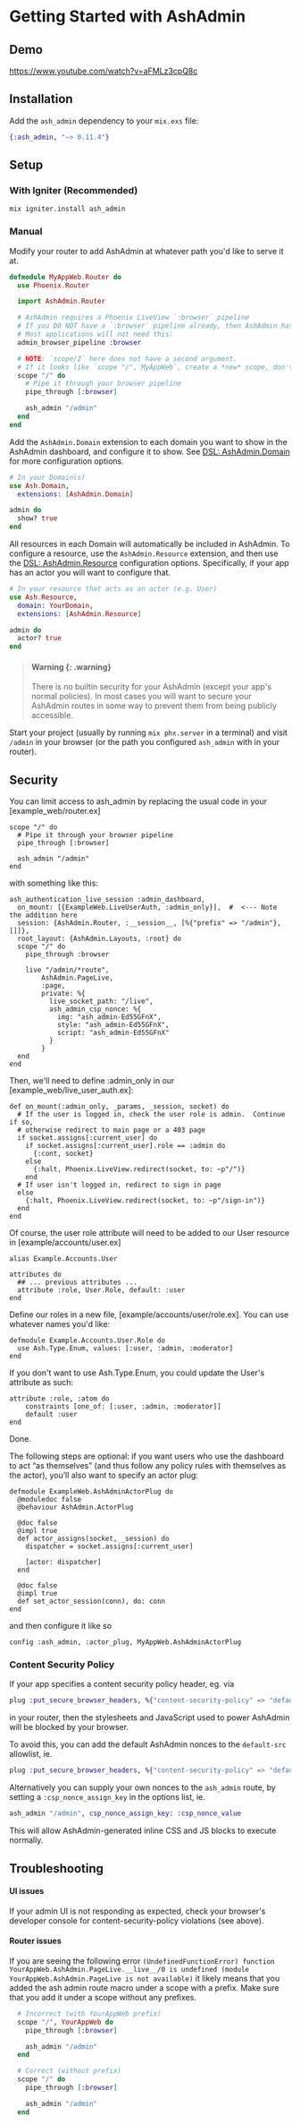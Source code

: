# Getting Started with AshAdmin

## Demo

https://www.youtube.com/watch?v=aFMLz3cpQ8c

## Installation

Add the `ash_admin` dependency to your `mix.exs` file:

```elixir
{:ash_admin, "~> 0.11.4"}
```

## Setup

<!-- tabs-open -->

### With Igniter (Recommended)

```
mix igniter.install ash_admin
```

### Manual

Modify your router to add AshAdmin at whatever path you'd like to serve it at.

```elixir
defmodule MyAppWeb.Router do
  use Phoenix.Router

  import AshAdmin.Router

  # AshAdmin requires a Phoenix LiveView `:browser` pipeline
  # If you DO NOT have a `:browser` pipeline already, then AshAdmin has a `:browser` pipeline
  # Most applications will not need this:
  admin_browser_pipeline :browser

  # NOTE: `scope/2` here does not have a second argument.
  # If it looks like `scope "/", MyAppWeb`, create a *new* scope, don't copy the contents into your scope
  scope "/" do
    # Pipe it through your browser pipeline
    pipe_through [:browser]

    ash_admin "/admin"
  end
end
```

<!-- tabs-close -->

Add the `AshAdmin.Domain` extension to each domain you want to show in the AshAdmin dashboard, and configure it to show. See [DSL: AshAdmin.Domain](/documentation/dsls/DSL-AshAdmin.Domain.md) for more configuration options.

```elixir
# In your Domain(s)
use Ash.Domain,
  extensions: [AshAdmin.Domain]

admin do
  show? true
end
```

All resources in each Domain will automatically be included in AshAdmin. To configure a resource, use the `AshAdmin.Resource` extension, and then use the [DSL: AshAdmin.Resource](/documentation/dsls/DSL-AshAdmin.Resource.md) configuration options. Specifically, if your app has an actor you will want to configure that.

```elixir
# In your resource that acts as an actor (e.g. User)
use Ash.Resource,
  domain: YourDomain,
  extensions: [AshAdmin.Resource]

admin do
  actor? true
end
```


> #### Warning {: .warning}
>
> There is no builtin security for your AshAdmin (except your app's normal policies). In most cases you will want to secure your AshAdmin routes in some way to prevent them from being publicly accessible.

Start your project (usually by running `mix phx.server` in a terminal) and visit `/admin` in your browser (or the path you configured `ash_admin` with in your router).

## Security

You can limit access to ash_admin by replacing the usual code in your [example_web/router.ex]
```
scope "/" do
  # Pipe it through your browser pipeline
  pipe_through [:browser]

  ash_admin "/admin"
end
```

with something like this:
```
ash_authentication_live_session :admin_dashboard,
  on_mount: [{ExampleWeb.LiveUserAuth, :admin_only}],  #  <--- Note the addition here
  session: {AshAdmin.Router, :__session__, [%{"prefix" => "/admin"}, []]},
  root_layout: {AshAdmin.Layouts, :root} do
  scope "/" do
    pipe_through :browser

    live "/admin/*route",
        AshAdmin.PageLive,
        :page,
        private: %{
          live_socket_path: "/live",
          ash_admin_csp_nonce: %{
            img: "ash_admin-Ed55GFnX",
            style: "ash_admin-Ed55GFnX",
            script: "ash_admin-Ed55GFnX"
          }
        }
  end
end
```

Then, we'll need to define :admin_only in our [example_web/live_user_auth.ex]:
```
def on_mount(:admin_only, _params, _session, socket) do
  # If the user is logged in, check the user role is admin.  Continue if so,
  # otherwise redirect to main page or a 403 page
  if socket.assigns[:current_user] do
    if socket.assigns[:current_user].role == :admin do
      {:cont, socket}
    else
      {:halt, Phoenix.LiveView.redirect(socket, to: ~p"/")}
    end
  # If user isn't logged in, redirect to sign in page
  else
    {:halt, Phoenix.LiveView.redirect(socket, to: ~p"/sign-in")}
  end
end
```

Of course, the user role attribute will need to be added to our User resource in [example/accounts/user.ex]
```
alias Example.Accounts.User

attributes do
  ## ... previous attributes ...
  attribute :role, User.Role, default: :user  
end
```
Define our roles in a new file, [example/accounts/user/role.ex].  You can use whatever names you'd like:
```
defmodule Example.Accounts.User.Role do
  use Ash.Type.Enum, values: [:user, :admin, :moderator] 
end
```
If you don't want to use Ash.Type.Enum, you could update the User's attribute as such:
```
attribute :role, :atom do
    constraints [one_of: [:user, :admin, :moderator]]
    default :user
end
```
Done.  

The following steps are optional:
if you want users who use the dashboard to act “as themselves” (and thus follow any policy rules with themselves as the actor), you’ll also want to specify an actor plug:
```
defmodule ExampleWeb.AshAdminActorPlug do
  @moduledoc false
  @behaviour AshAdmin.ActorPlug

  @doc false
  @impl true
  def actor_assigns(socket, _session) do
    dispatcher = socket.assigns[:current_user]

    [actor: dispatcher]
  end

  @doc false
  @impl true
  def set_actor_session(conn), do: conn
end
```
and then configure it like so
```
config :ash_admin, :actor_plug, MyAppWeb.AshAdminActorPlug
```

### Content Security Policy

If your app specifies a content security policy header, eg. via

```elixir
plug :put_secure_browser_headers, %{"content-security-policy" => "default-src 'self'"}
```

in your router, then the stylesheets and JavaScript used to power AshAdmin will be blocked by your browser.

To avoid this, you can add the default AshAdmin nonces to the `default-src` allowlist, ie.

```elixir
plug :put_secure_browser_headers, %{"content-security-policy" => "default-src 'nonce-ash_admin-Ed55GFnX' 'self'"}
```

Alternatively you can supply your own nonces to the `ash_admin` route, by setting a `:csp_nonce_assign_key` in the options list, ie.

```elixir
ash_admin "/admin", csp_nonce_assign_key: :csp_nonce_value
```

This will allow AshAdmin-generated inline CSS and JS blocks to execute normally.

## Troubleshooting

#### UI issues

If your admin UI is not responding as expected, check your browser's developer console for content-security-policy violations (see above).

#### Router issues

If you are seeing the following error `(UndefinedFunctionError) function YourAppWeb.AshAdmin.PageLive.__live__/0 is undefined (module YourAppWeb.AshAdmin.PageLive is not available)` it likely means that you added the ash admin route macro under a scope with a prefix. Make sure that you add it under a scope without any prefixes.

```elixir
  # Incorrect (with YourAppWeb prefix)
  scope "/", YourAppWeb do
    pipe_through [:browser]

    ash_admin "/admin"
  end

  # Correct (without prefix)
  scope "/" do
    pipe_through [:browser]

    ash_admin "/admin"
  end
```
